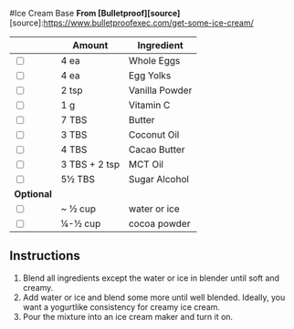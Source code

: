 #Ice Cream Base
**From [Bulletproof][source]**
[source]:https://www.bulletproofexec.com/get-some-ice-cream/

|                         | Amount        | Ingredient                      |
|-------------------------|---------------|---------------------------------|
| <input type="checkbox"> | 4 ea          | Whole Eggs                      |
| <input type="checkbox"> | 4 ea          | Egg Yolks                       |
| <input type="checkbox"> | 2 tsp         | Vanilla Powder                  |
| <input type="checkbox"> | 1 g           | Vitamin C                       |
| <input type="checkbox"> | 7 TBS         | Butter                          |
| <input type="checkbox"> | 3 TBS         | Coconut Oil                     |
| <input type="checkbox"> | 4 TBS         | Cacao Butter                    |
| <input type="checkbox"> | 3 TBS + 2 tsp | MCT Oil                         |
| <input type="checkbox"> | 5½ TBS        | Sugar Alcohol                   |
| **Optional**            |               |                                 |
| <input type="checkbox"> | ~ ½ cup       | water or ice                    |
| <input type="checkbox"> | ¼-½ cup       | cocoa powder                    |

## Instructions
1. Blend all ingredients except the water or ice in blender until soft and creamy.
2. Add water or ice and blend some more until well blended. Ideally, you want a yogurtlike consistency for creamy ice cream.
3. Pour the mixture into an ice cream maker and turn it on.
